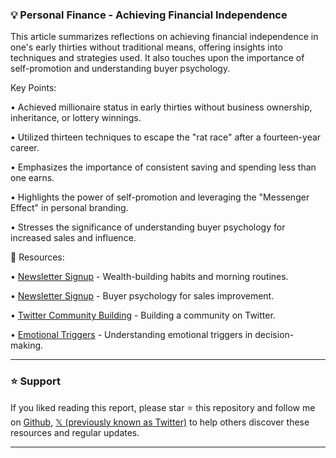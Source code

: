 ### 💡 Personal Finance - Achieving Financial Independence

This article summarizes reflections on achieving financial independence in one's early thirties without traditional means, offering insights into techniques and strategies used.  It also touches upon the importance of self-promotion and understanding buyer psychology.

Key Points:

• Achieved millionaire status in early thirties without business ownership, inheritance, or lottery winnings.


• Utilized thirteen techniques to escape the "rat race" after a fourteen-year career.


• Emphasizes the importance of consistent saving and spending less than one earns.


• Highlights the power of self-promotion and leveraging the "Messenger Effect" in personal branding.


• Stresses the significance of understanding buyer psychology for increased sales and influence.


🔗 Resources:

• [Newsletter Signup](https://t.co/UryHzZ2rbP) - Wealth-building habits and morning routines.

• [Newsletter Signup](https://learnwhywebuy.com/wwbnews/) - Buyer psychology for sales improvement.

• [Twitter Community Building](https://susannagebauer.com/blog/twitter-conversations-build-community/) - Building a community on Twitter.

• [Emotional Triggers](https://susannagebauer.com/blog/emotional-triggers/) - Understanding emotional triggers in decision-making.


---

### ⭐️ Support

If you liked reading this report, please star ⭐️ this repository and follow me on [Github](https://github.com/Drix10), [𝕏 (previously known as Twitter)](https://x.com/DRIX_10_) to help others discover these resources and regular updates.

---